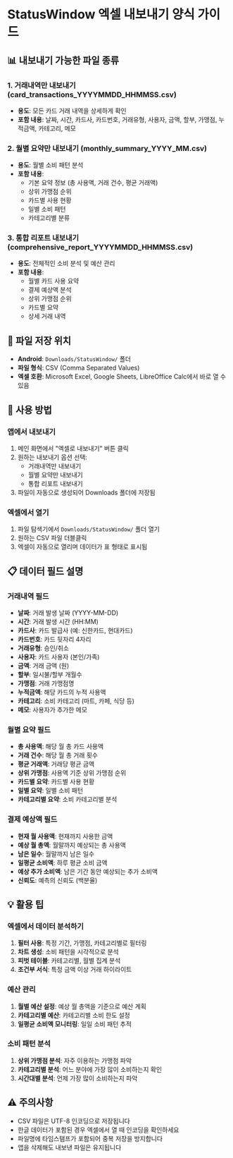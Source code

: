 # StatusWindow 엑셀 내보내기 양식 가이드

## 📊 내보내기 가능한 파일 종류

### 1. 거래내역만 내보내기 (card_transactions_YYYYMMDD_HHMMSS.csv)
- **용도**: 모든 카드 거래 내역을 상세하게 확인
- **포함 내용**: 날짜, 시간, 카드사, 카드번호, 거래유형, 사용자, 금액, 할부, 가맹점, 누적금액, 카테고리, 메모

### 2. 월별 요약만 내보내기 (monthly_summary_YYYY_MM.csv)
- **용도**: 월별 소비 패턴 분석
- **포함 내용**:
  - 기본 요약 정보 (총 사용액, 거래 건수, 평균 거래액)
  - 상위 가맹점 순위
  - 카드별 사용 현황
  - 일별 소비 패턴
  - 카테고리별 분류

### 3. 통합 리포트 내보내기 (comprehensive_report_YYYYMMDD_HHMMSS.csv)
- **용도**: 전체적인 소비 분석 및 예산 관리
- **포함 내용**:
  - 월별 카드 사용 요약
  - 결제 예상액 분석
  - 상위 가맹점 순위
  - 카드별 요약
  - 상세 거래 내역

## 📁 파일 저장 위치
- **Android**: `Downloads/StatusWindow/` 폴더
- **파일 형식**: CSV (Comma Separated Values)
- **엑셀 호환**: Microsoft Excel, Google Sheets, LibreOffice Calc에서 바로 열 수 있음

## 🔧 사용 방법

### 앱에서 내보내기
1. 메인 화면에서 "엑셀로 내보내기" 버튼 클릭
2. 원하는 내보내기 옵션 선택:
   - 거래내역만 내보내기
   - 월별 요약만 내보내기
   - 통합 리포트 내보내기
3. 파일이 자동으로 생성되어 Downloads 폴더에 저장됨

### 엑셀에서 열기
1. 파일 탐색기에서 `Downloads/StatusWindow/` 폴더 열기
2. 원하는 CSV 파일 더블클릭
3. 엑셀이 자동으로 열리며 데이터가 표 형태로 표시됨

## 📋 데이터 필드 설명

### 거래내역 필드
- **날짜**: 거래 발생 날짜 (YYYY-MM-DD)
- **시간**: 거래 발생 시간 (HH:MM)
- **카드사**: 카드 발급사 (예: 신한카드, 현대카드)
- **카드번호**: 카드 뒷자리 4자리
- **거래유형**: 승인/취소
- **사용자**: 카드 사용자 (본인/가족)
- **금액**: 거래 금액 (원)
- **할부**: 일시불/할부 개월수
- **가맹점**: 거래 가맹점명
- **누적금액**: 해당 카드의 누적 사용액
- **카테고리**: 소비 카테고리 (마트, 카페, 식당 등)
- **메모**: 사용자가 추가한 메모

### 월별 요약 필드
- **총 사용액**: 해당 월 총 카드 사용액
- **거래 건수**: 해당 월 총 거래 횟수
- **평균 거래액**: 거래당 평균 금액
- **상위 가맹점**: 사용액 기준 상위 가맹점 순위
- **카드별 요약**: 카드별 사용 현황
- **일별 요약**: 일별 소비 패턴
- **카테고리별 요약**: 소비 카테고리별 분석

### 결제 예상액 필드
- **현재 월 사용액**: 현재까지 사용한 금액
- **예상 월 총액**: 월말까지 예상되는 총 사용액
- **남은 일수**: 월말까지 남은 일수
- **일평균 소비액**: 하루 평균 소비 금액
- **예상 추가 소비액**: 남은 기간 동안 예상되는 추가 소비액
- **신뢰도**: 예측의 신뢰도 (백분율)

## 💡 활용 팁

### 엑셀에서 데이터 분석하기
1. **필터 사용**: 특정 기간, 가맹점, 카테고리별로 필터링
2. **차트 생성**: 소비 패턴을 시각적으로 분석
3. **피벗 테이블**: 카테고리별, 월별 집계 분석
4. **조건부 서식**: 특정 금액 이상 거래 하이라이트

### 예산 관리
1. **월별 예산 설정**: 예상 월 총액을 기준으로 예산 계획
2. **카테고리별 예산**: 카테고리별 소비 한도 설정
3. **일평균 소비액 모니터링**: 일일 소비 패턴 추적

### 소비 패턴 분석
1. **상위 가맹점 분석**: 자주 이용하는 가맹점 파악
2. **카테고리별 분석**: 어느 분야에 가장 많이 소비하는지 확인
3. **시간대별 분석**: 언제 가장 많이 소비하는지 파악

## ⚠️ 주의사항
- CSV 파일은 UTF-8 인코딩으로 저장됩니다
- 한글 데이터가 포함된 경우 엑셀에서 열 때 인코딩을 확인하세요
- 파일명에 타임스탬프가 포함되어 중복 저장을 방지합니다
- 앱을 삭제해도 내보낸 파일은 유지됩니다
